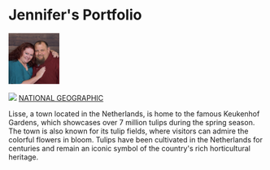 
<html>
    <h1>Jennifer's Portfolio</h1>
    <img src="46971575_2252789984740216_7097138572775391232_n.jpg" width="100">
</html>
<p></p>
     <img src="flowers-keukenhof-holland_2x3.avif" width="200">
    <a href="https://www.nationalgeographic.com/travel/article/beautiful-flower-destinations-around-the-world">NATIONAL GEOGRAPHIC</a>
    <p></p>
    <p>Lisse, a town located in the Netherlands, is home to the famous Keukenhof Gardens, which showcases over 7 million tulips during the spring season. The town is also known for its tulip fields, where visitors can admire the colorful flowers in bloom. Tulips have been cultivated in the Netherlands for centuries and remain an iconic symbol of the country's rich horticultural heritage.</p>
</html>
